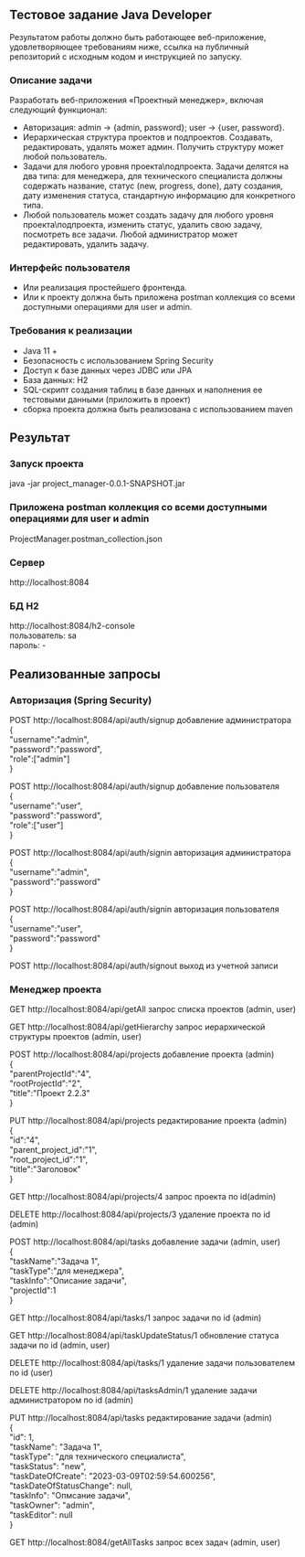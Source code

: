 ## Тестовое задание Java Developer
Результатом работы должно быть работающее веб-приложение,
удовлетворяющее требованиям ниже, ссылка на публичный репозиторий с исходным
кодом и инструкцией по запуску.

### Описание задачи
Разработать веб-приложения «Проектный менеджер», включая следующий функционал:
* Авторизация: admin -&gt; {admin, password}; user -&gt; {user, password}.
* Иерархическая структура проектов и подпроектов. Создавать, редактировать, удалять
  может админ. Получить структуру может любой пользователь.
* Задачи для любого уровня проекта\подпроекта. Задачи делятся на два типа: для
  менеджера, для технического специалиста должны содержать название, статус (new,
  progress, done), дату создания, дату изменения статуса, стандартную информацию для
  конкретного типа.
* Любой пользователь может создать задачу для любого уровня проекта\подпроекта,
  изменить статус, удалить свою задачу, посмотреть все задачи. Любой администратор
  может редактировать, удалить задачу.
### Интерфейс пользователя
* Или реализация простейшего фронтенда.
* Или к проекту должна быть приложена postman коллекция со всеми доступными
  операциями для user и admin.
### Требования к реализации
* Java 11 +
* Безопасность с использованием Spring Security
* Доступ к базе данных через JDBС или JPA
* База данных: H2
* SQL-скрипт создания таблиц в базе данных и наполнения ее тестовыми данными
(приложить в проект)
* сборка проекта должна быть реализована с использованием maven

## Результат
### Запуск проекта
java -jar project_manager-0.0.1-SNAPSHOT.jar

### Приложена postman коллекция со всеми доступными операциями для user и admin
ProjectManager.postman_collection.json

### Сервер
http://localhost:8084

### БД H2
http://localhost:8084/h2-console  
пользователь: sa  
пароль: -  
## Реализованные запросы

### Авторизация (Spring Security)
POST http://localhost:8084/api/auth/signup добавление администратора  
{  
"username":"admin",  
"password":"password",  
"role":["admin"]  
}  

POST http://localhost:8084/api/auth/signup добавление пользователя  
{  
"username":"user",  
"password":"password",  
"role":["user"]  
}  

POST http://localhost:8084/api/auth/signin авторизация администратора  
{  
"username":"admin",  
"password":"password"  
}  

POST http://localhost:8084/api/auth/signin авторизация пользователя  
{  
"username":"user",  
"password":"password"  
}  

POST http://localhost:8084/api/auth/signout выход из учетной записи

### Менеджер проекта
GET http://localhost:8084/api/getAll запрос списка проектов (admin, user)

GET http://localhost:8084/api/getHierarchy запрос иерархической структуры проектов (admin, user)

POST http://localhost:8084/api/projects добавление проекта (admin)  
{  
"parentProjectId":"4",  
"rootProjectId":"2",  
"title":"Проект 2.2.3"  
}  

PUT http://localhost:8084/api/projects редактирование проекта (admin)  
{  
"id":"4",  
"parent_project_id":"1",  
"root_project_id":"1",  
"title":"Заголовок"  
}  

GET http://localhost:8084/api/projects/4 запрос проекта по id(admin)  

DELETE http://localhost:8084/api/projects/3 удаление проекта по id (admin)  

POST http://localhost:8084/api/tasks добавление задачи (admin, user)  
{  
"taskName":"Задача 1",  
"taskType":"для менеджера",  
"taskInfo":"Описание задачи",  
"projectId":1  
}  

GET http://localhost:8084/api/tasks/1 запрос задачи по id (admin)  

GET http://localhost:8084/api/taskUpdateStatus/1 обновление статуса задачи по id (admin, user)  

DELETE http://localhost:8084/api/tasks/1 удаление задачи пользователем по id (user)  

DELETE http://localhost:8084/api/tasksAdmin/1 удаление задачи администратором по id (admin)

PUT http://localhost:8084/api/tasks редактирование задачи  (admin)  
{  
"id": 1,  
"taskName": "Задача 1",  
"taskType": "для технического специалиста",  
"taskStatus": "new",  
"taskDateOfCreate": "2023-03-09T02:59:54.600256",  
"taskDateOfStatusChange": null,  
"taskInfo": "Опмсание задачи",  
"taskOwner": "admin",  
"taskEditor": null  
}  

GET http://localhost:8084/getAllTasks запрос всех задач (admin, user)
